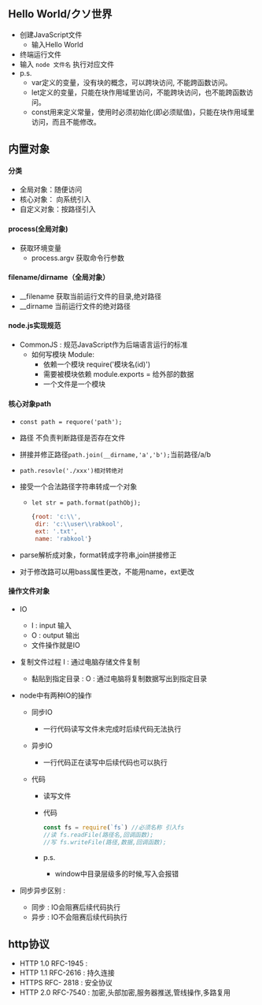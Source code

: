 ## **Hello World/クソ世界** 

- 创建JavaScript文件
  - 输入Hello World
- 终端运行文件
- 输入 `node 文件名`  执行对应文件
- p.s.
  - var定义的变量，没有块的概念，可以跨块访问, 不能跨函数访问。
  - let定义的变量，只能在块作用域里访问，不能跨块访问，也不能跨函数访问。
  - const用来定义常量，使用时必须初始化(即必须赋值)，只能在块作用域里访问，而且不能修改。

## 内置对象

#### 分类

- 全局对象：随便访问
- 核心对象： 向系统引入
- 自定义对象：按路径引入

#### process(全局对象)

- 获取环境变量
  - process.argv 获取命令行参数

#### filename/dirname（全局对象）

- __filename 获取当前运行文件的目录,绝对路径
- __dirname 当前运行文件的绝对路径

#### node.js实现规范

- CommonJS : 规范JavaScript作为后端语言运行的标准
  - 如何写模块 Module:
    - 依赖一个模块	require('模块名(id)')
    - 需要被模块依赖 module.exports = 给外部的数据
    - 一个文件是一个模块

#### 核心对象path

-  `const path = requore('path');`

- 路径 不负责判断路径是否存在文件

- 拼接并修正路径`path.join(__dirname,'a','b');`当前路径/a/b

- `path.resovle('./xxx')相对转绝对`

- 接受一个合法路径字符串转成一个对象

  - `let str = path.format(pathObj);`

    ```javascript
    {root: 'c:\\',
     dir: 'c:\\user\\rabkool',
     ext: '.txt',
     name: 'rabkool'}
    ```
    

-  parse解析成对象，format转成字符串,join拼接修正

- 对于修改路可以用bass属性更改，不能用name，ext更改

#### 操作文件对象

- IO

  - I : input 输入
  - O : output 输出
  - 文件操作就是IO

- 复制文件过程 I : 通过电脑存储文件复制

  - 黏贴到指定目录 : O : 通过电脑将复制数据写出到指定目录

- node中有两种IO的操作

  - 同步IO

    - 一行代码读写文件未完成时后续代码无法执行

  - 异步IO

    - 一行代码正在读写中后续代码也可以执行

  - 代码

    - 读写文件

    - 代码

      ```javascript
      const fs = require(`fs`) //必须名称 引入fs
      //读 fs.readFile(路径名,回调函数);
      //写 fs.writeFile(路径,数据,回调函数);
      ```

    - p.s.

      - window中目录层级多的时候,写入会报错

- 同步异步区别 : 

  - 同步 : IO会阻赛后续代码执行
  - 异步 : IO不会阻赛后续代码执行

## http协议

- HTTP 1.0 RFC-1945 :  
- HTTP 1.1 RFC-2616 : 持久连接
- HTTPS RFC- 2818 : 安全协议
- HTTP 2.0 RFC-7540 : 加密,头部加密,服务器推送,管线操作,多路复用

  

 



